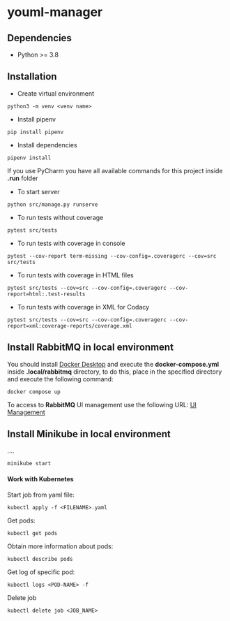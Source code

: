 # youml-manager

## Dependencies

*  Python >= 3.8

## Installation

* Create virtual environment

```shell
python3 -m venv <venv name>
```

* Install pipenv

```shell
pip install pipenv
```

* Install dependencies

```shell
pipenv install
```

If you use PyCharm you have all available commands for this project inside **.run** folder

* To start server

```shell
python src/manage.py runserve
```

* To run tests without coverage

```shell
pytest src/tests
```

* To run tests with coverage in console

```shell
pytest --cov-report term-missing --cov-config=.coveragerc --cov=src src/tests
```

* To run tests with coverage in HTML files

```shell
pytest src/tests --cov=src --cov-config=.coveragerc --cov-report=html:.test-results
```

* To run tests with coverage in XML for Codacy

```shell
pytest src/tests --cov=src --cov-config=.coveragerc --cov-report=xml:coverage-reports/coverage.xml
```

## Install RabbitMQ in local environment

You should install [Docker Desktop](https://www.docker.com/products/docker-desktop/) and execute the
**docker-compose.yml** inside **.local/rabbitmq** directory, to do this, place in the specified directory and execute
the following command:

```shell
docker compose up
```

To access to **RabbitMQ** UI management use the following URL: [UI Management](http://localhost:15672)

## Install Minikube in local environment

....

```shell
minikube start
```

#### Work with Kubernetes

Start job from yaml file:
```shell
kubectl apply -f <FILENAME>.yaml 
```
Get pods:
```shell
kubectl get pods 
```
Obtain more information about pods:
```shell
kubectl describe pods
```
Get log of specific pod:
```shell
kubectl logs <POD-NAME> -f
```
Delete job
```shell
kubectl delete job <JOB_NAME> 
```
